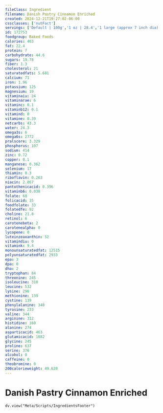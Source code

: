 ```yaml
---
fileClass: Ingredient
filename: Danish Pastry Cinnamon Enriched
created: 2024-12-21T19:27:02-06:00
cssclasses: ['nutFact']
servings: ['Default | 100g','1 oz | 28.4','1 large (approx 7 inch dia) | 142','1 small or frozen (approx 3 inch dia) | 35','1 pastry (4-1/4 inch dia) | 65','1 toaster strudel | 53','1 piece (1/8 of 15 oz ring) | 53']
id: 172753
foodgroup: Baked Foods
calories: 403
fat: 22.4
protein: 7
carbohydrate: 44.6
sugars: 19.78
fiber: 1.3
cholesterol: 21
saturatedfats: 5.681
calcium: 71
iron: 1.96
potassium: 125
magnesium: 19
vitaminaiu: 24
vitaminarae: 6
vitaminc: 0.1
vitaminb12: 0.1
vitamind: 0
vitamine: 0.39
netcarbs: 43.3
water: 24.3
omega3s: 6
omega6s: 2772
pralscore: 3.329
phosphorus: 107
sodium: 414
zinc: 0.72
copper: 0.1
manganese: 0.362
selenium: 17
thiamin: 0.3
riboflavin: 0.263
niacin: 2.867
pantothenicacid: 0.396
vitaminb6: 0.038
folate: 68
folicacid: 35
foodfolate: 33
folatedfe: 92
choline: 21.8
retinol: 6
carotenebeta: 2
carotenealpha: 0
lycopene: 0
luteinzeaxanthin: 52
vitamindiu: 0
vitamink: 9.4
monounsaturatedfat: 12515
polyunsaturatedfat: 2933
epa: 3
dpa: 0
dha: 2
tryptophan: 84
threonine: 245
isoleucine: 310
leucine: 532
lysine: 296
methionine: 139
cystine: 139
phenylalanine: 348
tyrosine: 233
valine: 344
arginine: 312
histidine: 160
alanine: 274
asparticacid: 463
glutamicacid: 1882
glycine: 245
proline: 637
serine: 376
alcohol: 0
caffeine: 0
theobromine: 0
200calorieweight: 49.628
---
```


# Danish Pastry Cinnamon Enriched

```dataviewjs
dv.view("Meta/Scripts/IngredientsFooter")
```
